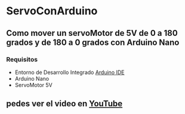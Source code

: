 # ServoConArduino

## Como mover un servoMotor de 5V de 0 a 180 grados y de 180 a 0 grados con Arduino Nano

### Requisitos

- Entorno de Desarrollo Integrado [Arduino IDE](https://www.arduino.cc/en/software)
- Arduino Nano
- ServoMotor 5V


## pedes ver el video en [YouTube](https://youtu.be/bPUZMaHxnvQ)
